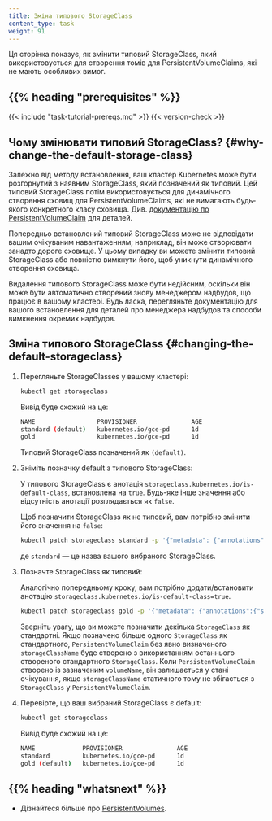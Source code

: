 ```yaml
---
title: Зміна типового StorageClass
content_type: task
weight: 91
---
```


<!-- overview -->

Ця сторінка показує, як змінити типовий StorageClass, який використовується для
створення томів для PersistentVolumeClaims, які не мають особливих вимог.

## {{% heading "prerequisites" %}}

{{< include "task-tutorial-prereqs.md" >}} {{< version-check >}}

<!-- steps -->

## Чому змінювати типовий StorageClass? {#why-change-the-default-storage-class}

Залежно від методу встановлення, ваш кластер Kubernetes може бути розгорнутий з наявним StorageClass, який позначений як типовий. Цей типовий StorageClass потім використовується для динамічного створення сховищ для PersistentVolumeClaims, які не вимагають будь-якого конкретного класу сховища. Див. [документацію по PersistentVolumeClaim](/docs/concepts/storage/persistent-volumes/#persistentvolumeclaims) для деталей.

Попередньо встановлений типовий StorageClass може не відповідати вашим очікуваним навантаженням; наприклад, він може створювати занадто дороге сховище. У цьому випадку ви можете змінити типовий StorageClass або повністю вимкнути його, щоб уникнути динамічного створення сховища.

Видалення типового StorageClass може бути недійсним, оскільки він може бути автоматично створений знову менеджером надбудов, що працює в вашому кластері. Будь ласка, перегляньте документацію для вашого встановлення для деталей про менеджера надбудов та способи вимкнення окремих надбудов.

## Зміна типового StorageClass {#changing-the-default-storageclass}

1. Перегляньте StorageClasses у вашому кластері:

   ```bash
   kubectl get storageclass
   ```

   Вивід буде схожий на це:

   ```bash
   NAME                 PROVISIONER               AGE
   standard (default)   kubernetes.io/gce-pd      1d
   gold                 kubernetes.io/gce-pd      1d
   ```

   Типовий StorageClass позначений як `(default)`.

1. Зніміть позначку default з типового StorageClass:

   У типового StorageClass є анотація `storageclass.kubernetes.io/is-default-class`, встановлена на `true`. Будь-яке інше значення або відсутність анотації розглядається як `false`.

   Щоб позначити StorageClass як не типовий, вам потрібно змінити його значення на `false`:

   ```bash
   kubectl patch storageclass standard -p '{"metadata": {"annotations":{"storageclass.kubernetes.io/is-default-class":"false"}}}'
   ```

   де `standard` — це назва вашого вибраного StorageClass.

1. Позначте StorageClass як типовий:

   Аналогічно попередньому кроку, вам потрібно додати/встановити анотацію
   `storageclass.kubernetes.io/is-default-class=true`.

   ```bash
   kubectl patch storageclass gold -p '{"metadata": {"annotations":{"storageclass.kubernetes.io/is-default-class":"true"}}}'
   ```

   Зверніть увагу, що ви можете позначити декілька `StorageClass` як стандартні. Якщо позначено більше одного `StorageClass` як стандартного, `PersistentVolumeClaim` без явно визначеного `storageClassName` буде створено з використанням останнього створеного стандартного `StorageClass`. Коли `PersistentVolumeClaim` створено із зазначеним `volumeName`, він залишається у стані очікування, якщо `storageClassName` статичного тому не збігається з `StorageClass` у `PersistentVolumeClaim`.

1. Перевірте, що ваш вибраний StorageClass є default:

   ```bash
   kubectl get storageclass
   ```

   Вивід буде схожий на це:

   ```bash
   NAME             PROVISIONER               AGE
   standard         kubernetes.io/gce-pd      1d
   gold (default)   kubernetes.io/gce-pd      1d
   ```

## {{% heading "whatsnext" %}}

* Дізнайтеся більше про [PersistentVolumes](/docs/concepts/storage/persistent-volumes/).
